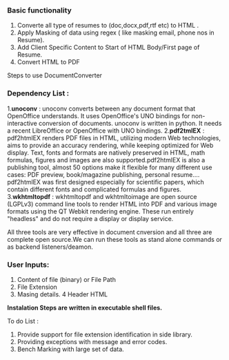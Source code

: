 
### **Basic functionality**

1. Converte all type of resumes to  (doc,docx,pdf,rtf etc) to HTML .
2. Apply Masking of data using regex ( like masking email, phone nos in Resume).
3. Add Client Specific Content to Start of HTML Body/First page of Resume.
4. Convert HTML to PDF 

Steps to use DocumentConverter

### Dependency List :
1.**unoconv** : unoconv converts between any document format that OpenOffice understands. It uses OpenOffice's UNO bindings for non-interactive conversion of documents. unoconv is written in python. It needs a recent LibreOffice or OpenOffice with UNO bindings.
2.**pdf2tmlEX** : pdf2htmlEX renders PDF files in HTML, utilizing modern Web technologies, aims to provide an accuracy rendering, while keeping optimized for Web display. Text, fonts and formats are natively preserved in HTML, math formulas, figures and images are also supported.pdf2htmlEX is also a publishing tool, almost 50 options make it flexible for many different use cases: PDF preview, book/magazine publishing, personal resume.... pdf2htmlEX was first designed especially for scientific papers, which contain different fonts and complicated formulas and figures.
3.**wkhtmltopdf** : wkhtmltopdf and wkhtmltoimage are open source (LGPLv3) command line tools to render HTML into PDF and various image formats using the QT Webkit rendering engine. These run entirely "headless" and do not require a display or display service.


All three tools are very effective in document cnversion and all three are complete open source.We can run these tools as stand alone commands or as backend listeners/deamon.

### User Inputs:
1. Content of file (binary) or File Path
2. File Extension
3. Masing details.
4 Header HTML


**Instalation Steps are written in executable shell files.**

To do List :
1. Provide support for file extension identification in side library.
2. Providing exceptions with message and error codes.
3. Bench Marking with large set of data.


